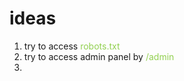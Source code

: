 # ideas 
1. try to access <span style="color:rgb(146, 208, 80)">robots.txt </span>
2. try to access admin panel by <span style="color:rgb(146, 208, 80)">/admin</span>
3. 